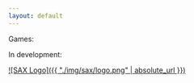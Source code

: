 ```yaml
---
layout: default
---
```

Games:

In development:

[![SAX Logo]({{ "./img/sax/logo.png" | absolute_url }})](./sax/)
